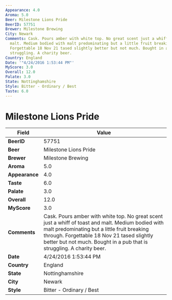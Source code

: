 ```yaml
---
Appearance: 4.0
Aroma: 5.0
Beer: Milestone Lions Pride
BeerID: 57751
Brewer: Milestone Brewing
City: Newark
Comments: Cask. Pours amber with white top. No great scent just a whiff of toast and
  malt. Medium bodied with malt predominating but a little fruit breaking through.
  Forgettable 18 Nov 21 tased slightly better but not much. Bought in a pub that is
  struggling. A charity beer.
Country: England
Date: '"4/24/2016 1:53:44 PM"'
MyScore: 3.0
Overall: 12.0
Palate: 3.0
State: Nottinghamshire
Style: Bitter - Ordinary / Best
Taste: 6.0
---
```


# Milestone Lions Pride

| Field         | Value |
|---------------|-------|
| **BeerID** | 57751 |
| **Beer** | Milestone Lions Pride |
| **Brewer** | Milestone Brewing |
| **Aroma** | 5.0 |
| **Appearance** | 4.0 |
| **Taste** | 6.0 |
| **Palate** | 3.0 |
| **Overall** | 12.0 |
| **MyScore** | 3.0 |
| **Comments** | Cask. Pours amber with white top. No great scent just a whiff of toast and malt. Medium bodied with malt predominating but a little fruit breaking through. Forgettable 18 Nov 21 tased slightly better but not much. Bought in a pub that is struggling. A charity beer. |
| **Date** | 4/24/2016 1:53:44 PM |
| **Country** | England |
| **State** | Nottinghamshire |
| **City** | Newark |
| **Style** | Bitter - Ordinary / Best |
